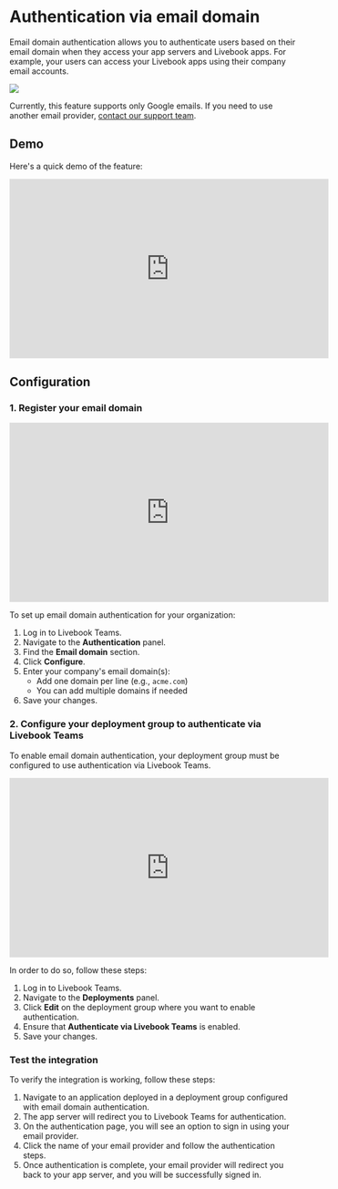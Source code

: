 # Authentication via email domain

Email domain authentication allows you to authenticate users based on their email domain when they access your app servers and Livebook apps. For example, your users can access your Livebook apps using their company email accounts.

![](images/email_domain_auth.png)

Currently, this feature supports only Google emails. If you need to use another email provider, [contact our support team](mailto:support@livebook.com?subject=Feature%20request%3A%20Additional%20email%20provider).

## Demo
Here's a quick demo of the feature:

<iframe width="560" height="315" src="https://www.youtube-nocookie.com/embed/KOdFgN2MqNA?si=2j-yNhWE8IzvY9-A" title="YouTube video player" frameborder="0" allow="accelerometer; autoplay; clipboard-write; encrypted-media; gyroscope; picture-in-picture; web-share" referrerpolicy="strict-origin-when-cross-origin" allowfullscreen></iframe>

## Configuration

### 1. Register your email domain
<iframe width="560" height="315" src="https://www.youtube-nocookie.com/embed/l8SAxj62Pl8?si=2qZcLgMU7u9TH_Oy" title="YouTube video player" frameborder="0" allow="accelerometer; autoplay; clipboard-write; encrypted-media; gyroscope; picture-in-picture; web-share" referrerpolicy="strict-origin-when-cross-origin" allowfullscreen></iframe>

To set up email domain authentication for your organization:

1. Log in to Livebook Teams.
2. Navigate to the **Authentication** panel.
3. Find the **Email domain** section.
4. Click **Configure**.
5. Enter your company's email domain(s):
   - Add one domain per line (e.g., `acme.com`)
   - You can add multiple domains if needed
6. Save your changes.

### 2. Configure your deployment group to authenticate via Livebook Teams
To enable email domain authentication, your deployment group must be configured to use authentication via Livebook Teams.

<iframe width="560" height="315" src="https://www.youtube-nocookie.com/embed/27GImleM3MQ?si=jlsa7cGvIgnM4xmN" title="YouTube video player" frameborder="0" allow="accelerometer; autoplay; clipboard-write; encrypted-media; gyroscope; picture-in-picture; web-share" referrerpolicy="strict-origin-when-cross-origin" allowfullscreen></iframe>

In order to do so, follow these steps:

1. Log in to Livebook Teams.
2. Navigate to the **Deployments** panel.
3. Click **Edit** on the deployment group where you want to enable authentication.
4. Ensure that **Authenticate via Livebook Teams** is enabled.
5. Save your changes.

### Test the integration
To verify the integration is working, follow these steps:

1. Navigate to an application deployed in a deployment group configured with email domain authentication.
2. The app server will redirect you to Livebook Teams for authentication.
3. On the authentication page, you will see an option to sign in using your email provider.
4. Click the name of your email provider and follow the authentication steps.
5. Once authentication is complete, your email provider will redirect you back to your app server, and you will be successfully signed in.
